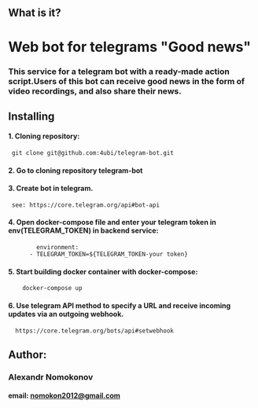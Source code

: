 ## What is it?
# Web bot for telegrams "Good news"
### This service for a telegram bot with a ready-made action script.Users of this bot can receive good news in the form of video recordings, and also share their news.

## Installing

#### 1. Cloning repository:
```
 git clone git@github.com:4ubi/telegram-bot.git
```

#### 2. Go to cloning repository telegram-bot

#### 3. Create bot in telegram.
```
 see: https://core.telegram.org/api#bot-api
```

#### 4. Open docker-compose file and enter your telegram token in env(TELEGRAM_TOKEN) in backend service:
```
        environment:
      - TELEGRAM_TOKEN=${TELEGRAM_TOKEN-your token}
```
#### 5. Start building docker container with docker-compose:
```
    docker-compose up
```  
#### 6. Use telegram API method to specify a URL and receive incoming updates via an outgoing webhook.
```
  https://core.telegram.org/bots/api#setwebhook
```


## Author: 
### Alexandr Nomokonov
#### email: nomokon2012@gmail.com